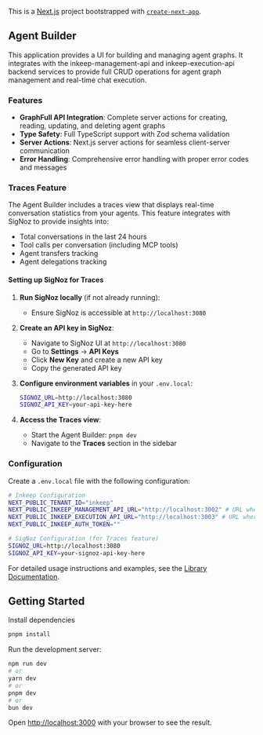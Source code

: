 This is a [Next.js](https://nextjs.org) project bootstrapped with [`create-next-app`](https://nextjs.org/docs/app/api-reference/cli/create-next-app).

## Agent Builder

This application provides a UI for building and managing agent graphs. It integrates with the inkeep-management-api and inkeep-execution-api backend services to provide full CRUD operations for agent graph management and real-time chat execution.

### Features

- **GraphFull API Integration**: Complete server actions for creating, reading, updating, and deleting agent graphs
- **Type Safety**: Full TypeScript support with Zod schema validation
- **Server Actions**: Next.js server actions for seamless client-server communication
- **Error Handling**: Comprehensive error handling with proper error codes and messages

### Traces Feature

The Agent Builder includes a traces view that displays real-time conversation statistics from your agents. This feature integrates with SigNoz to provide insights into:

- Total conversations in the last 24 hours
- Tool calls per conversation (including MCP tools)
- Agent transfers tracking
- Agent delegations tracking

#### Setting up SigNoz for Traces

1. **Run SigNoz locally** (if not already running):
   - Ensure SigNoz is accessible at `http://localhost:3080`

2. **Create an API key in SigNoz**:
   - Navigate to SigNoz UI at `http://localhost:3080`
   - Go to **Settings** → **API Keys**
   - Click **New Key** and create a new API key
   - Copy the generated API key

3. **Configure environment variables** in your `.env.local`:
   ```bash
   SIGNOZ_URL=http://localhost:3080
   SIGNOZ_API_KEY=your-api-key-here
   ```

4. **Access the Traces view**:
   - Start the Agent Builder: `pnpm dev`
   - Navigate to the **Traces** section in the sidebar

### Configuration

Create a `.env.local` file with the following configuration:

```bash
# Inkeep Configuration
NEXT_PUBLIC_TENANT_ID="inkeep"
NEXT_PUBLIC_INKEEP_MANAGEMENT_API_URL="http://localhost:3002" # URL where inkeep-management-api is running
NEXT_PUBLIC_INKEEP_EXECUTION_API_URL="http://localhost:3003" # URL where inkeep-execution-api is running
NEXT_PUBLIC_INKEEP_AUTH_TOKEN=""

# SigNoz Configuration (for Traces feature)
SIGNOZ_URL=http://localhost:3080
SIGNOZ_API_KEY=your-signoz-api-key-here
```

For detailed usage instructions and examples, see the [Library Documentation](./src/lib/README.md).

## Getting Started

Install dependencies
```bash
pnpm install
```

Run the development server:

```bash
npm run dev
# or
yarn dev
# or
pnpm dev
# or
bun dev
```

Open [http://localhost:3000](http://localhost:3000) with your browser to see the result.
